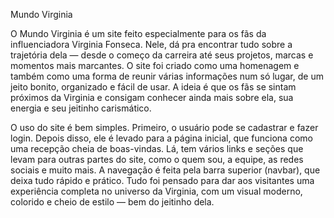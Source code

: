 Mundo Virginia

O Mundo Virginia é um site feito especialmente para os fãs da influenciadora Virginia Fonseca. Nele, dá pra encontrar tudo sobre a trajetória dela — desde o começo da carreira até seus projetos, marcas e momentos mais marcantes. O site foi criado como uma homenagem e também como uma forma de reunir várias informações num só lugar, de um jeito bonito, organizado e fácil de usar. A ideia é que os fãs se sintam próximos da Virginia e consigam conhecer ainda mais sobre ela, sua energia e seu jeitinho carismático.

O uso do site é bem simples. Primeiro, o usuário pode se cadastrar e fazer login. Depois disso, ele é levado para a página inicial, que funciona como uma recepção cheia de boas-vindas. Lá, tem vários links e seções que levam para outras partes do site, como o quem sou, a equipe, as redes sociais e muito mais. A navegação é feita pela barra superior (navbar), que deixa tudo rápido e prático. Tudo foi pensado para dar aos visitantes uma experiência completa no universo da Virginia, com um visual moderno, colorido e cheio de estilo — bem do jeitinho dela.
